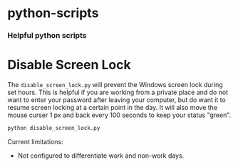 # python-scripts
### Helpful python scripts


# Disable Screen Lock

The `disable_screen_lock.py` will prevent the Windows screen lock during set hours. This is helpful if you are working from a private place and do not want to enter your password after leaving your computer, but do want it to resume screen locking at a certain point in the day.
It will also move the mouse curser 1 px and back every 100 seconds to keep your status "green".

```python
python disable_screen_lock.py
```
Current limitations:
- Not configured to differentiate work and non-work days.